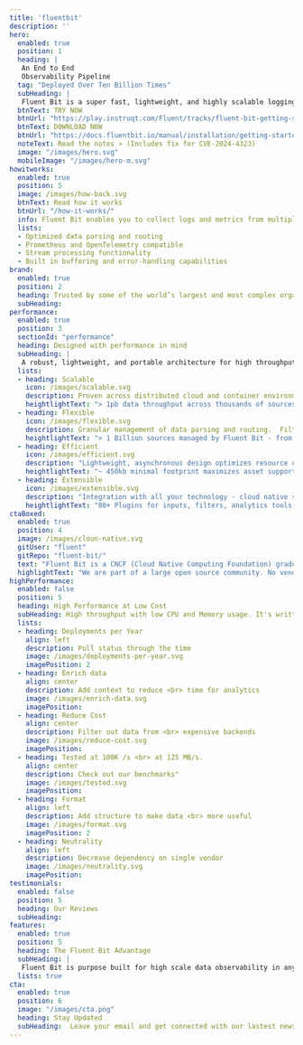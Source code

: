 ```yaml
---
title: 'fluentbit'
description: ''
hero:  
  enabled: true
  position: 1
  heading: |
   An End to End
   Observability Pipeline
  tag: "Deployed Over Ten Billion Times"
  subHeading: |
   Fluent Bit is a super fast, lightweight, and highly scalable logging and metrics processor and forwarder.  It is the preferred choice for cloud and containerized environments.
  btnText: TRY NOW
  btnUrl: "https://play.instruqt.com/Fluent/tracks/fluent-bit-getting-started-101"
  btnText: DOWNLOAD NOW
  btnUrl: "https://docs.fluentbit.io/manual/installation/getting-started-with-fluent-bit"
  noteText: Read the notes » (Includes fix for CVE-2024-4323)
  image: "/images/hero.svg"
  mobileImage: "/images/hero-m.svg"
howitworks: 
  enabled: true
  position: 5
  image: /images/how-back.svg   
  btnText: Read how it works
  btnUrl: "/how-it-works/"
  info: Fluent Bit enables you to collect logs and metrics from multiple sources, enrich them with filters, and distribute them to any defined destination.
  lists: 
  - Optimized data parsing and routing
  - Prometheus and OpenTelemetry compatible
  - Stream processing functionality
  - Built in buffering and error-handling capabilities
brand: 
  enabled: true 
  position: 2
  heading: Trusted by some of the world’s largest and most complex organizations
  subHeading: 
performance: 
  enabled: true
  position: 3
  sectionId: "performance"
  heading: Designed with performance in mind
  subHeading: |
   A robust, lightweight, and portable architecture for high throughput with low CPU and memory usage from any data source to any destination.
  lists:
  - heading: Scalable
    icon: /images/scalable.svg
    description: Proven across distributed cloud and container environments. Highly available with I/O handlers to store data for disaster recovery.
    heightlightText: "> 1pb data throughput across thousands of sources and destinations daily"
  - heading: Flexible
    icon: /images/flexible.svg
    description: Granular management of data parsing and routing.  Filtering and enrichment to optimize security and minimize cost.
    heightlightText: "> 1 Billion sources managed by Fluent Bit - from IoT Devices to Windows and Linux servers."
  - heading: Efficient
    icon: /images/efficient.svg
    description: "Lightweight, asynchronous design optimizes resource usage: CPU, memory, disk I/O, network. No more OOM errors!"
    heightlightText: "~ 450kb minimal footprint maximizes asset support. Zero external dependencies."
  - heading: Extensible
    icon: /images/extensible.svg
    description: "Integration with all your technology - cloud native services, containers, streaming processors, and data backends."
    heightlightText: "80+ Plugins for inputs, filters, analytics tools and outputs."
ctaBoxed: 
  enabled: true
  position: 4
  image: /images/cloun-native.svg
  gitUser: "fluent"
  gitRepo: "fluent-bit/"
  text: "Fluent Bit is a CNCF (Cloud Native Computing Foundation) graduated project under the umbrella of Fluentd."
  highlightText: "We are part of a large open source community. No vendor lock-in."
highPerformance:
  enabled: false
  position: 5
  heading: High Performance at Low Cost
  subHeading: High throughput with low CPU and Memory usage. It's written in C language and has a pluggable architecture supporting more than 70 extensions for inputs, filters and outputs.
  lists:
  - heading: Deployments per Year
    align: left
    description: Pull status through the time
    image: /images/deployments-per-year.svg
    imagePosition: 2
  - heading: Enrich data
    align: center
    description: Add context to reduce <br> time for analytics
    image: /images/enrich-data.svg
    imagePosition:
  - heading: Reduce Cost
    align: center
    description: Filter out data from <br> expensive backends
    image: /images/reduce-cost.svg
    imagePosition:
  - heading: Tested at 100K /s <br> at 125 MB/s. 
    align: center
    description: Check out our benchmarks"
    image: /images/tested.svg
    imagePosition:
  - heading: Format
    align: left
    description: Add structure to make data <br> more useful
    image: /images/format.svg
    imagePosition: 2
  - heading: Neutrality
    align: left
    description: Decrease dependency on single vendor
    image: /images/neutrality.svg
    imagePosition:
testimonials:
  enabled: false
  position: 5
  heading: Our Reviews
  subHeading: 
features:
  enabled: true
  position: 5
  heading: The Fluent Bit Advantage
  subHeading: |
   Fluent Bit is purpose built for high scale data observability in any dynamic, distributed environment
  lists: true
cta:
  enabled: true
  position: 6
  image: "/images/cta.png"
  heading: Stay Updated
  subHeading:  Leave your email and get connected with our lastest news, relases and more.
---
```

